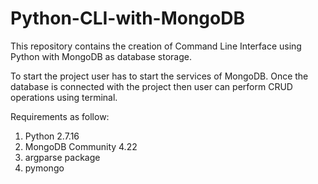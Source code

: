# Python-CLI-with-MongoDB
This repository contains the creation of Command Line Interface using Python with MongoDB as database storage.

To start the project user has to start the services of MongoDB. Once the database is connected with the project then user can perform CRUD operations using terminal.

Requirements as follow:
1) Python 2.7.16
2) MongoDB Community 4.22 
3) argparse package
4) pymongo
